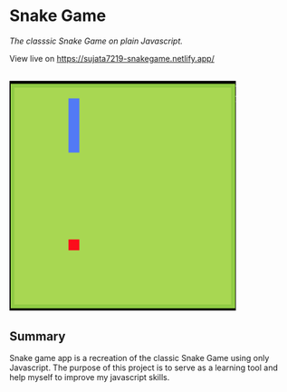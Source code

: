 # Snake Game

_The classsic Snake Game on plain Javascript._

View live on https://sujata7219-snakegame.netlify.app/

<br>

<img src="demo-snake.png" width="400">

## Summary

Snake game app is a recreation of the classic Snake Game using only Javascript. The purpose of this project is to serve as a learning tool and help myself to improve my javascript skills.
